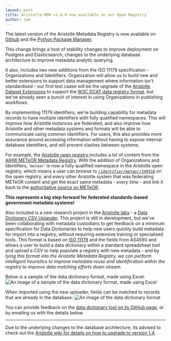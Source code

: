 ```yaml
---
layout: post
title: Aristotle-MDR v1.4.0 now available on our Open Registry
author: sam
---
```


The latest version of the Aristotle Metadata Registry is now available on 
[Github](//github.com/aristotle-mdr/aristotle-metadata-registry/releases/tag/v.1.4.0)
and the [Python Package Manager](//pypi.python.org/pypi/aristotle-metadata-registry/1.4.0).

This change brings a host of stability changes to improve deployment on Postgres and Elasticsearch,
changes to the underlying database architecture to improve metadata analytic querying.

It also, includes two new additions from the ISO 11179 specification - Organizations and Identifiers.
Organization will allow us to build new and better extensions to support data management where information isn't standardised - our first test caase
will be the upgrade of the [Aristotle Dataset Extensions](//github.com/aristotle-mdr/aristotle-dataset-extensions)
to support the [W3C DCAT data registry format](//www.w3.org/TR/vocab-dcat/), but we've already seen a bunch of interest in using Organizations in publishing workflows.

By implementing 11179 identifiers, we're building capability for metadata records to have multiple identifiers with fully qualified namespaces. This will improve how Aristotle instances
are federated, and also improve how Aristotle and other metadata systems and formats will be able to communicate using common identifiers. For users, this also provides more assurance
around accessing information without having to expose internal database identifiers, and will prevent clashes between systems.

For example, the [Aristotle open registry ](//registry.aristotlemetadata.com) includes a lot of content from the [AIHW METeOR Metadata Registry](//meteor.aihw.gov.au).
With the addition of Organizations and Identifiers, '`meteor`' is now a fully qualified namespace in the Aristotle open registry, which means a user can browse to
[`/identifier/meteor/349510`](//registry.aristotlemetadata.com/identifier/meteor/349510) on the open registry, and every other Aristotle system that was
federating METeOR content and get the exact same metadata - *every time* - and link it back to the [authoritative source on METeOR](//meteor.aihw.gov.au/content/index.phtml/itemId/349510).

**This represents a big step forward for federated standards-based government metadata systems!**

Also included is a new research project in the [Aristotle labs](//registry.aristotlemetadata.com/labs) - a [Data Dictionary CSV Uplaoder](//registry.aristotlemetadata.com/labs/daedalus/uploader).
This project is still in development, but we've been collaborating with metadata custodians to get feedback on a minimum specification for Data Dictionaries to help new users quickly build
metadata for import into a registry, without requiring extensive training or specialised tools.
This format is based on [ISO 11179](//metadata-standards.org/11179/) and the fields from AS4590 and allows a user to build a data dictionary within a standard spreadsheet tool and upload a CSV to
help populate a registry with new metadata - and by *tying this format into the Aristotle Metadata Registry, we can perform intelligent heuristics to improve metadata reuse and identification within the registry 
to improve data matching efforts down stream*.

Below is a sample of the data dictionary format, made using Excel:
![An image of a sample of the data dictionary format, made using Excel](//registry.aristotlemetadata.com/static/labs/data_dictionary_excel.png)

When imported using the new uploader, fields can be matched to records that are already in the database:
![An image of the data dictionary format](//cloud.githubusercontent.com/assets/2173174/18980405/46949234-8717-11e6-9212-6596027617c8.png)

You can provide feedback on the [data dictionary tool on its GitHub page](//github.com/aristotle-mdr/daedalus-data-dictionary), or by emailing us with the details below.

---

Due to the underlying changes to the database architecture, its advised to check out the
[Aristotle wiki for details on how to upgrade to version 1.4](//github.com/aristotle-mdr/aristotle-metadata-registry/wiki/Upgrading-extensions-to-support-v1.4).
